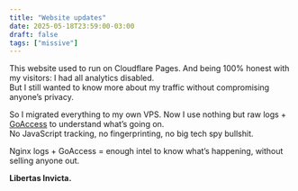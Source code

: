 ```yaml
---
title: "Website updates"
date: 2025-05-18T23:59:00-03:00
draft: false
tags: ["missive"]
---
```


This website used to run on Cloudflare Pages. And being 100% honest with my visitors: I had all analytics disabled.  
But I still wanted to know more about my traffic without compromising anyone’s privacy.

So I migrated everything to my own VPS. Now I use nothing but raw logs + [GoAccess](https://goaccess.io) to understand what’s going on.  
No JavaScript tracking, no fingerprinting, no big tech spy bullshit.

Nginx logs + GoAccess = enough intel to know what’s happening, without selling anyone out.

**Libertas Invicta.**